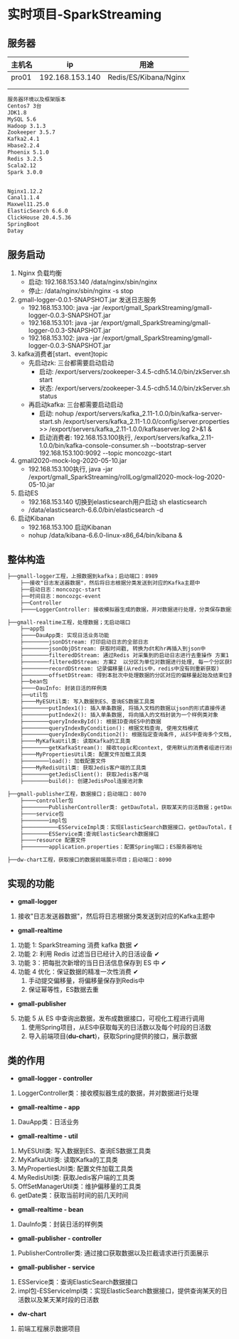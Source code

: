 # 实时项目-SparkStreaming

## 服务器

| 主机名 | ip              | 用途                  |
| ------ | --------------- | --------------------- |
| pro01  | 192.168.153.140 | Redis/ES/Kibana/Nginx |
|        |                 |                       |
|        |                 |                       |

```txt
服务器环境以及框架版本
Centos7 3台
JDK1.8
MySQL 5.6
Hadoop 3.1.3
Zookeeper 3.5.7
Kafka2.4.1
Hbase2.2.4
Phoenix 5.1.0
Redis 3.2.5
Scala2.12
Spark 3.0.0


Nginx1.12.2
Canal1.1.4
Maxwel11.25.0
ElasticSearch 6.6.0
ClickHouse 20.4.5.36
SpringBoot
Datay
```

## 服务启动

1. Nginx 负载均衡
   - 启动: 192.168.153.140 /data/nginx/sbin/nginx
   - 停止: /data/nginx/sbin/nginx -s stop
2. gmall-logger-0.0.1-SNAPSHOT.jar 发送日志服务
   - 192.168.153.100: java -jar /export/gmall_SparkStreaming/gmall-logger-0.0.3-SNAPSHOT.jar
   - 192.168.153.101: java -jar /export/gmall_SparkStreaming/gmall-logger-0.0.3-SNAPSHOT.jar
   - 192.168.153.102: java -jar /export/gmall_SparkStreaming/gmall-logger-0.0.3-SNAPSHOT.jar
3. kafka消费者[start、event]topic
   - 先启动zk: 三台都需要启动启动
     - 启动: /export/servers/zookeeper-3.4.5-cdh5.14.0/bin/zkServer.sh start
     - 状态: /export/servers/zookeeper-3.4.5-cdh5.14.0/bin/zkServer.sh status
   - 再启动kafka: 三台都需要启动启动
     - 启动: nohup /export/servers/kafka_2.11-1.0.0/bin/kafka-server-start.sh /export/servers/kafka_2.11-1.0.0/config/server.properties >> /export/servers/kafka_2.11-1.0.0/kafkaserver.log  2>&1 &
     - 启动消费者: 192.168.153.100执行, /export/servers/kafka_2.11-1.0.0/bin/kafka-console-consumer.sh --bootstrap-server 192.168.153.100:9092 --topic moncozgc-start
4. gmall2020-mock-log-2020-05-10.jar 
   - 192.168.153.100执行, java -jar /export/gmall_SparkStreaming/rollLog/gmall2020-mock-log-2020-05-10.jar
5. 启动ES
   - 192.168.153.140 切换到elasticsearch用户启动 sh elasticsearch
   - /data/elasticsearch-6.6.0/bin/elasticsearch -d
6. 启动Kibanan
   - 192.168.153.100 启动Kibanan
   - nohup /data/kibana-6.6.0-linux-x86_64/bin/kibana &

## 整体构造

```txt
├──gmall-logger工程，上报数据到kafka；启动端口：8989
	├──接收"日志发送器数据"，然后将日志根据分类发送到对应的Kafka主题中
	├──启动日志：moncozgc-start
	├──时间日志：moncozgc-event
	├──Controller
	├────LoggerController: 接收模拟器生成的数据，并对数据进行处理，分类保存数据到Kafka

├──gmall-realtime工程，处理数据；无启动端口
	├──app包
	├────DauApp类: 实现日活业务功能
	├────────jsonDStream: 打印启动日志的全部日志
	├────────jsonObjDStream: 获取时间戳, 转换为dt和hr再插入到json中
	├────────filteredDStream: 通过Redis 对采集到的启动日志进行去重操作 方案1  采集周期中的每条数据都要获取一次Redis连接, 连接过于频繁
	├────────filteredDStream: 方案2  以分区为单位对数据进行处理, 每一个分区获取一次Redis的连接
	├────────recordDStream: 记录偏移量(从redis中，redis中没有则重新获取)
	├────────offsetDStream: 得到本批次中处理数据的分区对应的偏移量起始及结束位置
	├──bean包
	├────DauInfo: 封装日活的样例类
	├──util包
	├────MyESUtil类: 写入数据到ES、查询ES数据工具类
	├────────putIndex1(): 插入单条数据, 将插入文档的数据以json的形式直接传递
	├────────putIndex2(): 插入单条数据, 将向插入的文档封装为一个样例类对象
	├────────queryIndexById(): 根据ID查询ES中的数据
	├────────queryIndexByCondition(): 根据文档查询, 使用文档模式
	├────────queryIndexByCondition2(): 根据指定查询条件, 从ES中查询多个文档, 使用SearchSourceBuilder用于构建查询的json格式字符串
	├────MyKafkaUtil类: 读取Kafka的工具类
	├────────getKafkaStream(): 接收topic和context, 使用默认的消费者组进行消费, 以及指定主题分区偏移量, 会从指定的偏移量处开始消费
	├────MyPropertiesUtil类: 配置文件加载工具类
	├────────load(): 加载配置文件
	├────MyRedisUtil类: 获取Jedis客户端的工具类
	├────────getJedisClient(): 获取Jedis客户端
	├────────build(): 创建JedisPool连接池对象
	
├──gmall-publisher工程，数据接口；启动端口：8070
	├────controller包
	├────────PublisherController类: getDauTotal，获取某天的日活数据；getDauHour，查询某天某时段的日活数
	├────service包
	├────────impl包
	├───────────ESServiceImpl类：实现ElasticSearch数据接口，getDauTotal，获取某天的日活数据；getDauHour，查询某天某时段的日活数
	├────────ESService类:查询ElasticSearch数据接口
	├────resource 配置文件
	├────────application.properties：配置Spring端口；ES服务器地址

├──dw-chart工程，获取接口的数据前端展示项目；启动端口：8090
```



## 实现的功能

- **gmall-logger**

1. 接收"日志发送器数据"，然后将日志根据分类发送到对应的Kafka主题中

- **gmall-realtime**

1. 功能 1: SparkStreaming 消费 kafka 数据 ✔
2. 功能 2: 利用 Redis 过滤当日已经计入的日活设备 ✔
3. 功能 3：把每批次新增的当日日活信息保存到 ES 中 ✔
4. 功能 4 优化：保证数据的精准一次性消费 ✔
   1. 手动提交偏移量，将偏移量保存到Redis中
   2. 保证幂等性，ES数据去重

- **gmall-publisher**

5. 功能 5 从 ES 中查询出数据，发布成数据接口，可视化工程进行调用
   1. 使用Spring项目，从ES中获取每天的日活数以及每个时段的日活数
   2. 导入前端项目(**du-chart**)，获取Spring提供的接口，展示数据



## 类的作用

- **gmall-logger - controller**

1. LoggerController类：接收模拟器生成的数据，并对数据进行处理

- **gmall-realtime - app**

1. DauApp类：日活业务

- **gmall-realtime - util**

1. MyESUtil类: 写入数据到ES、查询ES数据工具类
2. MyKafkaUtil类: 读取Kafka的工具类
3. MyPropertiesUtil类: 配置文件加载工具类
4. MyRedisUtil类: 获取Jedis客户端的工具类
5. OffSetManagerUtil类：维护偏移量的工具类
6. getDate类：获取当前时间的前几天时间

- **gmall-realtime - bean**

1. DauInfo类：封装日活的样例类

- **gmall-publisher - controller**

1. PublisherController类: 通过接口获取数据以及拦截请求进行页面展示

- **gmall-publisher - service**

1. ESService类：查询ElasticSearch数据接口
2. impl包-ESServiceImpl类：实现ElasticSearch数据接口，提供查询某天的日活数以及某天某时段的日活数

- **dw-chart**

1. 前端工程展示数据项目
